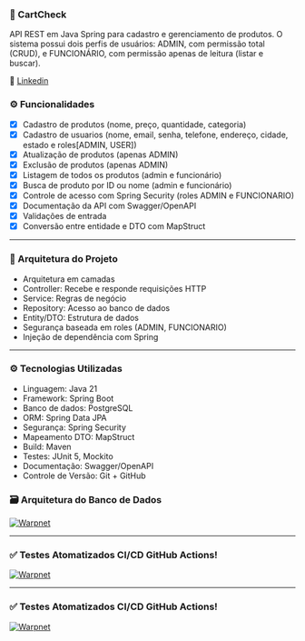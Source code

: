 ###  📝 CartCheck

API REST em Java Spring para cadastro e gerenciamento de produtos. O sistema possui dois perfis de usuários: ADMIN, com permissão total (CRUD), e FUNCIONÁRIO, com permissão apenas de leitura (listar e buscar).

:large_blue_circle: [Linkedin](https://www.linkedin.com/in/gabriel-cabral-878482262/)

### ⚙️ Funcionalidades

- [x] Cadastro de produtos (nome, preço, quantidade, categoria)
- [x] Cadastro de usuarios (nome, email, senha, telefone, endereço, cidade, estado e roles[ADMIN, USER])
- [x] Atualização de produtos (apenas ADMIN)
- [x] Exclusão de produtos (apenas ADMIN)
- [X] Listagem de todos os produtos (admin e funcionário)
- [X] Busca de produto por ID ou nome (admin e funcionário)
- [X] Controle de acesso com Spring Security (roles ADMIN e FUNCIONARIO)
- [X] Documentação da API com Swagger/OpenAPI
- [X] Validações de entrada
- [X] Conversão entre entidade e DTO com MapStruct
---
### 🧱 Arquitetura do Projeto
- Arquitetura em camadas
- Controller: Recebe e responde requisições HTTP
- Service: Regras de negócio
- Repository: Acesso ao banco de dados
- Entity/DTO: Estrutura de dados
- Segurança baseada em roles (ADMIN, FUNCIONARIO)
- Injeção de dependência com Spring
---
### ⚙️ Tecnologias Utilizadas
- Linguagem: Java 21
- Framework: Spring Boot
- Banco de dados: PostgreSQL
- ORM: Spring Data JPA
- Segurança: Spring Security
- Mapeamento DTO: MapStruct
- Build: Maven
- Testes: JUnit 5, Mockito
- Documentação: Swagger/OpenAPI
- Controle de Versão: Git + GitHub

### 🗃️ Arquitetura do Banco de Dados
[<img alt="Warpnet" src="https://sdmntpreastus.oaiusercontent.com/files/00000000-45e0-61f9-a8bf-8918e1e832f5/raw?se=2025-05-15T21%3A19%3A35Z&sp=r&sv=2024-08-04&sr=b&scid=00000000-0000-0000-0000-000000000000&skoid=864daabb-d06a-46b3-a747-d35075313a83&sktid=a48cca56-e6da-484e-a814-9c849652bcb3&skt=2025-05-15T20%3A18%3A29Z&ske=2025-05-16T20%3A18%3A29Z&sks=b&skv=2024-08-04&sig=o3FAq8urL2CQOdEUoAldvhWPahTC6sxhSHeezm3R/6c%3D"/>](SpringBoot)

---

### ✅ Testes Atomatizados CI/CD GitHub Actions! 

[<img alt="Warpnet" src="https://files09.oaiusercontent.com/file-RZSQf6oi9TqSduhXgB5ipr?se=2025-05-17T00%3A09%3A35Z&sp=r&sv=2024-08-04&sr=b&rscc=max-age%3D299%2C%20immutable%2C%20private&rscd=attachment%3B%20filename%3Dcd7c72a1-85a8-4e55-bc1d-f15ea0f5b4e3.png&sig=7SIQxXHl0eZQA2M6OOyW4VPkZc0ZiRgjeksIrXTpw7s%3D"/>](SpringBoot)

---

### ✅ Testes Atomatizados CI/CD GitHub Actions! 

[<img alt="Warpnet" src="https://files09.oaiusercontent.com/file-4DZpZABP7m9eF94Zmn7eoj?se=2025-05-17T00%3A09%3A35Z&sp=r&sv=2024-08-04&sr=b&rscc=max-age%3D299%2C%20immutable%2C%20private&rscd=attachment%3B%20filename%3D2ebb80a7-807e-47e0-9db0-fdfb1546ebfc.png&sig=SVnF4qL1Cb08zos17NM3HSTzRTTv0ROL/MudPCvOWC0%3D"/>](SpringBoot)
